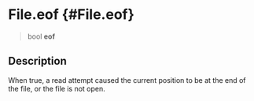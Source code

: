 File.eof {#File.eof}
========

> bool **eof**

Description
-----------

When true, a read attempt caused the current position to be at the end
of the file, or the file is not open.
